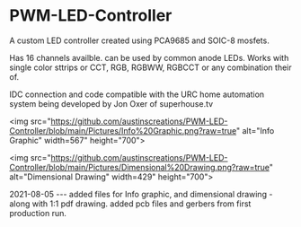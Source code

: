 # PWM-LED-Controller

A custom LED controller created using PCA9685 and SOIC-8 mosfets.

Has 16 channels availble. can be used by common anode LEDs. 
Works with single color sttrips or CCT, RGB, RGBWW, RGBCCT or any combination their of.

IDC connection and code compatible with the URC home automation system being developed by Jon Oxer of superhouse.tv

<img src="https://github.com/austinscreations/PWM-LED-Controller/blob/main/Pictures/Info%20Graphic.png?raw=true" alt="Info Graphic" width=567" height="700">

<img src="https://github.com/austinscreations/PWM-LED-Controller/blob/main/Pictures/Dimensional%20Drawing.png?raw=true" alt="Dimensional Drawing" width=429" height="700">

2021-08-05 --- added files for Info graphic, and dimensional drawing - along with 1:1 pdf drawing. added pcb files and gerbers from first production run.
